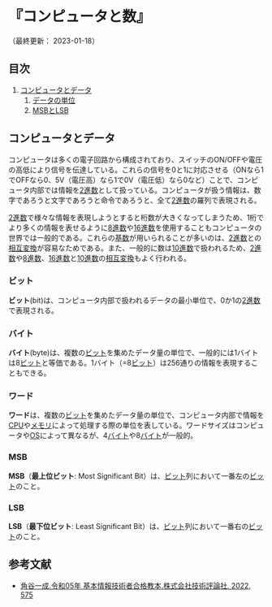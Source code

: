 # 『コンピュータと数』

（最終更新： 2023-01-18）


## 目次

1. [コンピュータとデータ](#コンピュータとデータ)
	1. [データの単位](#データの単位)
	1. [MSBとLSB](#msbとlsb)


## コンピュータとデータ

コンピュータは多くの電子回路から構成されており、スイッチのON/OFFや電圧の高低により信号を伝達している。これらの信号を0と1に対応させる（ONなら1でOFFなら0、5V（電圧高）なら1で0V（電圧低）なら0など）ことで、コンピュータ内部では情報を[2進数](../../discrete_mathematics/_/chapters/radix.md#2進数)として扱っている。コンピュータが扱う情報は、数字であろうと文字であろうと命令であろうと、全て[2進数](../../discrete_mathematics/_/chapters/radix.md#2進数)の羅列で表現される。

[2進数](../../discrete_mathematics/_/chapters/radix.md#2進数)で様々な情報を表現しようとすると桁数が大きくなってしまうため、1桁でより多くの情報を表せるように[8進数](../../discrete_mathematics/_/chapters/radix.md#8進数)や[16進数](../../discrete_mathematics/_/chapters/radix.md#16進数)を使用することもコンピュータの世界では一般的である。これらの[基数](../../discrete_mathematics/_/chapters/radix.md#基数)が用いられることが多いのは、[2進数](../../discrete_mathematics/_/chapters/radix.md#2進数)との[相互変換](../../discrete_mathematics/_/chapters/radix.md#基数変換)が容易なためである。また、一般的に数は[10進数](../../discrete_mathematics/_/chapters/radix.md#2進数)で扱われるため、[2進数](../../discrete_mathematics/_/chapters/radix.md#2進数)や[8進数](../../discrete_mathematics/_/chapters/radix.md#8進数)、[16進数](../../discrete_mathematics/_/chapters/radix.md#16進数)と[10進数](../../discrete_mathematics/_/chapters/radix.md#10進数)の[相互変換](../../discrete_mathematics/_/chapters/radix.md#基数変換)もよく行われる。

### ビット

**ビット**(bit)は、コンピュータ内部で扱われるデータの最小単位で、0か1の[2進数](../../discrete_mathematics/_/chapters/radix.md#2進数)で表現される。

### バイト

**バイト**(byte)は、複数の[ビット](#ビット)を集めたデータ量の単位で、一般的には1バイトは8[ビット](#ビット)と等価である。1バイト（=8[ビット](#ビット)）は256通りの情報を表現することもできる。

### ワード

**ワード**は、複数の[ビット](#ビット)を集めたデータ量の単位で、コンピュータ内部で情報を[CPU](../../../computer/hardware/_/chapters/processor.md#cpu)や[メモリ](../../../computer/hardware/_/chapters/memory.md#メモリ)によって処理する際の単位を表している。ワードサイズはコンピュータや[OS](../../../computer/software/_/chapters/operation_system.md#オペレーティングシステム)によって異なるが、4[バイト](#バイト)や8[バイト](#バイト)が一般的。

### MSB

**MSB**（**最上位ビット**: Most Significant Bit）は、[ビット](#ビット)列において一番左の[ビット](#ビット)のこと。

### LSB

**LSB**（**最下位ビット**: Least Significant Bit）は、[ビット](#ビット)列において一番右の[ビット](#ビット)のこと。


## 参考文献

- [角谷一成.令和05年 基本情報技術者合格教本.株式会社技術評論社, 2022, 575](https://gihyo.jp/book/2022/978-4-297-13164-7)
